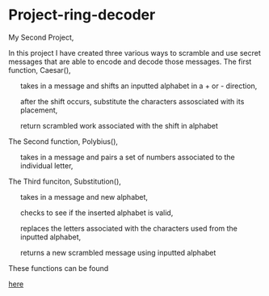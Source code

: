 # Project-ring-decoder
My Second Project,

In this project I have created three various ways to scramble and use secret messages that are able to encode and decode those messages.
The first function, Caesar(),
<ul>takes in a message and shifts an inputted alphabet in a + or - direction,</ul>
<ul>after the shift occurs, substitute the characters assosciated with its placement,</ul>
<ul>return scrambled work associated with the shift in alphabet</ul>

The Second function, Polybius(),
<ul>takes in a message and pairs a set of numbers associated to the individual letter,</ul>
<joins the numbered pair to return a list of paired numbers together,</ul>

The Third funciton, Substitution(),
<ul>takes in a message and new alphabet,</ul>
<ul>checks to see if the inserted alphabet is valid,</ul>
<ul>replaces the letters associated with the characters used from the inputted alphabet,</ul>
<ul>returns a new scrambled message using inputted alphabet</ul>

These functions can be found <a href="https://github.com/JoseSilvoza/Project-ring-decoder/tree/master/src"><p>here</p>
